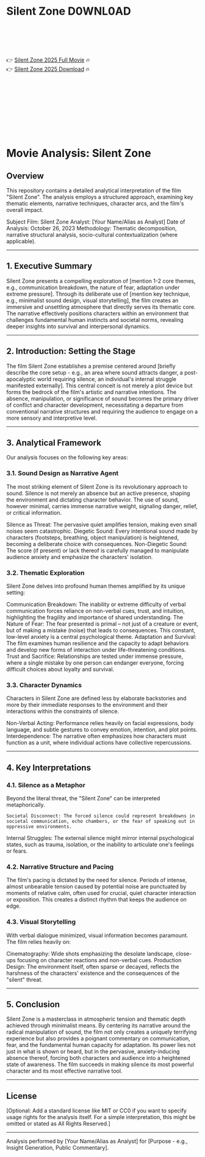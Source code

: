 # Silent Zone D0WNL0AD

<br><br><br><br>


👉 <a href="https://Mike-norrmarimam1982.github.io/dyzocaafku/">Silent Zone 2025 Full Movie</a> 🔥
<br>
👉 <a href="https://Mike-norrmarimam1982.github.io/dyzocaafku/">Silent Zone 2025 Download</a> 🔥


<br><br><br><br><br><br><br><br>



# Movie Analysis: Silent Zone

## Overview

This repository contains a detailed analytical interpretation of the film "Silent Zone". The analysis employs a structured approach, examining key thematic elements, narrative techniques, character arcs, and the film's overall impact.

   Subject Film: Silent Zone
   Analyst: [Your Name/Alias as Analyst]
   Date of Analysis: October 26, 2023
   Methodology: Thematic decomposition, narrative structural analysis, socio-cultural contextualization (where applicable).

---

## 1. Executive Summary

Silent Zone presents a compelling exploration of [mention 1-2 core themes, e.g., communication breakdown, the nature of fear, adaptation under extreme pressure]. Through its deliberate use of [mention key technique, e.g., minimalist sound design, visual storytelling], the film creates an immersive and unsettling atmosphere that directly serves its thematic core. The narrative effectively positions characters within an environment that challenges fundamental human instincts and societal norms, revealing deeper insights into survival and interpersonal dynamics.

---

## 2. Introduction: Setting the Stage

The film Silent Zone establishes a premise centered around [briefly describe the core setup - e.g., an area where sound attracts danger, a post-apocalyptic world requiring silence, an individual's internal struggle manifested externally]. This central conceit is not merely a plot device but forms the bedrock of the film's artistic and narrative intentions. The absence, manipulation, or significance of sound becomes the primary driver of conflict and character development, necessitating a departure from conventional narrative structures and requiring the audience to engage on a more sensory and interpretive level.

---

## 3. Analytical Framework

Our analysis focuses on the following key areas:

### 3.1. Sound Design as Narrative Agent

The most striking element of Silent Zone is its revolutionary approach to sound. Silence is not merely an absence but an active presence, shaping the environment and dictating character behavior. The use of sound, however minimal, carries immense narrative weight, signaling danger, relief, or critical information.

   Silence as Threat: The pervasive quiet amplifies tension, making even small noises seem catastrophic.
   Diegetic Sound: Every intentional sound made by characters (footsteps, breathing, object manipulation) is heightened, becoming a deliberate choice with consequences.
   Non-Diegetic Sound: The score (if present) or lack thereof is carefully managed to manipulate audience anxiety and emphasize the characters' isolation.

### 3.2. Thematic Exploration

Silent Zone delves into profound human themes amplified by its unique setting:

   Communication Breakdown: The inability or extreme difficulty of verbal communication forces reliance on non-verbal cues, trust, and intuition, highlighting the fragility and importance of shared understanding.
   The Nature of Fear: The fear presented is primal – not just of a creature or event, but of making a mistake (noise) that leads to consequences. This constant, low-level anxiety is a central psychological theme.
   Adaptation and Survival: The film examines human resilience and the capacity to adapt behaviors and develop new forms of interaction under life-threatening conditions.
   Trust and Sacrifice: Relationships are tested under immense pressure, where a single mistake by one person can endanger everyone, forcing difficult choices about loyalty and survival.

### 3.3. Character Dynamics

Characters in Silent Zone are defined less by elaborate backstories and more by their immediate responses to the environment and their interactions within the constraints of silence.

   Non-Verbal Acting: Performance relies heavily on facial expressions, body language, and subtle gestures to convey emotion, intention, and plot points.
   Interdependence: The narrative often emphasizes how characters must function as a unit, where individual actions have collective repercussions.

---

## 4. Key Interpretations

### 4.1. Silence as a Metaphor

Beyond the literal threat, the "Silent Zone" can be interpreted metaphorically.

    Societal Disconnect: The forced silence could represent breakdowns in societal communication, echo chambers, or the fear of speaking out in oppressive environments.
   Internal Struggles: The external silence might mirror internal psychological states, such as trauma, isolation, or the inability to articulate one's feelings or fears.

### 4.2. Narrative Structure and Pacing

The film's pacing is dictated by the need for silence. Periods of intense, almost unbearable tension caused by potential noise are punctuated by moments of relative calm, often used for crucial, quiet character interaction or exposition. This creates a distinct rhythm that keeps the audience on edge.

### 4.3. Visual Storytelling

With verbal dialogue minimized, visual information becomes paramount. The film relies heavily on:

   Cinematography: Wide shots emphasizing the desolate landscape, close-ups focusing on character reactions and non-verbal cues.
   Production Design: The environment itself, often sparse or decayed, reflects the harshness of the characters' existence and the consequences of the "silent" threat.

---

## 5. Conclusion

Silent Zone is a masterclass in atmospheric tension and thematic depth achieved through minimalist means. By centering its narrative around the radical manipulation of sound, the film not only creates a uniquely terrifying experience but also provides a poignant commentary on communication, fear, and the fundamental human capacity for adaptation. Its power lies not just in what is shown or heard, but in the pervasive, anxiety-inducing absence thereof, forcing both characters and audience into a heightened state of awareness. The film succeeds in making silence its most powerful character and its most effective narrative tool.

---

## License

[Optional: Add a standard license like MIT or CC0 if you want to specify usage rights for the analysis itself. For a simple interpretation, this might be omitted or stated as All Rights Reserved.]

---

Analysis performed by [Your Name/Alias as Analyst] for [Purpose - e.g., Insight Generation, Public Commentary].



